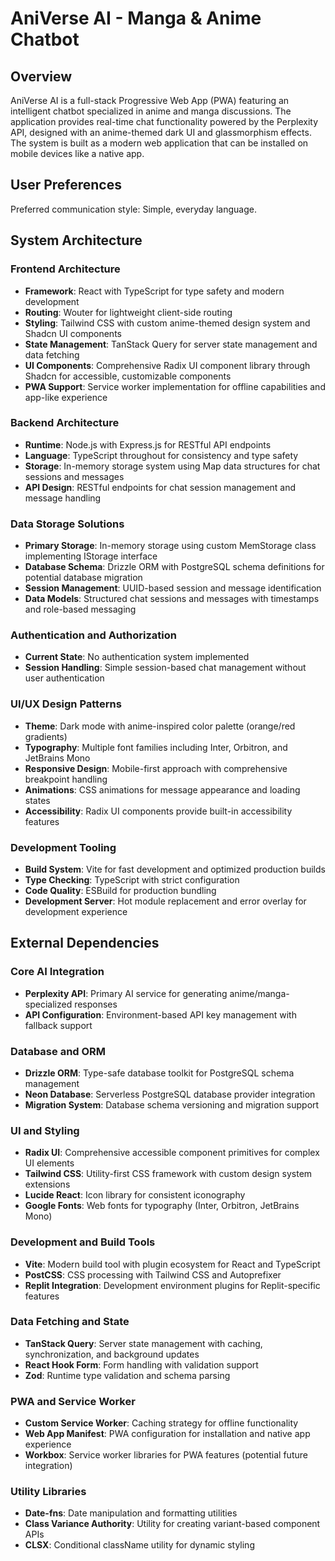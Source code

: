 # AniVerse AI - Manga & Anime Chatbot

## Overview

AniVerse AI is a full-stack Progressive Web App (PWA) featuring an intelligent chatbot specialized in anime and manga discussions. The application provides real-time chat functionality powered by the Perplexity API, designed with an anime-themed dark UI and glassmorphism effects. The system is built as a modern web application that can be installed on mobile devices like a native app.

## User Preferences

Preferred communication style: Simple, everyday language.

## System Architecture

### Frontend Architecture
- **Framework**: React with TypeScript for type safety and modern development
- **Routing**: Wouter for lightweight client-side routing
- **Styling**: Tailwind CSS with custom anime-themed design system and Shadcn UI components
- **State Management**: TanStack Query for server state management and data fetching
- **UI Components**: Comprehensive Radix UI component library through Shadcn for accessible, customizable components
- **PWA Support**: Service worker implementation for offline capabilities and app-like experience

### Backend Architecture
- **Runtime**: Node.js with Express.js for RESTful API endpoints
- **Language**: TypeScript throughout for consistency and type safety
- **Storage**: In-memory storage system using Map data structures for chat sessions and messages
- **API Design**: RESTful endpoints for chat session management and message handling

### Data Storage Solutions
- **Primary Storage**: In-memory storage using custom MemStorage class implementing IStorage interface
- **Database Schema**: Drizzle ORM with PostgreSQL schema definitions for potential database migration
- **Session Management**: UUID-based session and message identification
- **Data Models**: Structured chat sessions and messages with timestamps and role-based messaging

### Authentication and Authorization
- **Current State**: No authentication system implemented
- **Session Handling**: Simple session-based chat management without user authentication

### UI/UX Design Patterns
- **Theme**: Dark mode with anime-inspired color palette (orange/red gradients)
- **Typography**: Multiple font families including Inter, Orbitron, and JetBrains Mono
- **Responsive Design**: Mobile-first approach with comprehensive breakpoint handling
- **Animations**: CSS animations for message appearance and loading states
- **Accessibility**: Radix UI components provide built-in accessibility features

### Development Tooling
- **Build System**: Vite for fast development and optimized production builds
- **Type Checking**: TypeScript with strict configuration
- **Code Quality**: ESBuild for production bundling
- **Development Server**: Hot module replacement and error overlay for development experience

## External Dependencies

### Core AI Integration
- **Perplexity API**: Primary AI service for generating anime/manga-specialized responses
- **API Configuration**: Environment-based API key management with fallback support

### Database and ORM
- **Drizzle ORM**: Type-safe database toolkit for PostgreSQL schema management
- **Neon Database**: Serverless PostgreSQL database provider integration
- **Migration System**: Database schema versioning and migration support

### UI and Styling
- **Radix UI**: Comprehensive accessible component primitives for complex UI elements
- **Tailwind CSS**: Utility-first CSS framework with custom design system extensions
- **Lucide React**: Icon library for consistent iconography
- **Google Fonts**: Web fonts for typography (Inter, Orbitron, JetBrains Mono)

### Development and Build Tools
- **Vite**: Modern build tool with plugin ecosystem for React and TypeScript
- **PostCSS**: CSS processing with Tailwind CSS and Autoprefixer
- **Replit Integration**: Development environment plugins for Replit-specific features

### Data Fetching and State
- **TanStack Query**: Server state management with caching, synchronization, and background updates
- **React Hook Form**: Form handling with validation support
- **Zod**: Runtime type validation and schema parsing

### PWA and Service Worker
- **Custom Service Worker**: Caching strategy for offline functionality
- **Web App Manifest**: PWA configuration for installation and native app experience
- **Workbox**: Service worker libraries for PWA features (potential future integration)

### Utility Libraries
- **Date-fns**: Date manipulation and formatting utilities
- **Class Variance Authority**: Utility for creating variant-based component APIs
- **CLSX**: Conditional className utility for dynamic styling